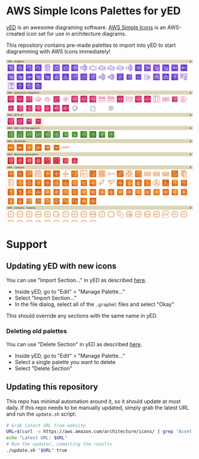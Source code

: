 # AWS Simple Icons Palettes for yED

[yED](http://www.yworks.com/en/products/yfiles/yed/) is an awesome diagraming software. [AWS Simple Icons](https://aws.amazon.com/architecture/icons/) is an AWS-created icon set for use in architecture diagrams.

This repository contains pre-made palettes to import into yED to start diagramming with AWS Icons immediately!

![Screenshot](screenshot.png)

# Support

## Updating yED with new icons

You can use "Import Section..." in yED as described [here](http://yed.yworks.com/support/manual/palette_manager.html).

- Inside yED, go to "Edit" > "Manage Palette..."
- Select "Import Section..."
- In the file dialog, select all of the `.graphml` files and select "Okay"

This should override any sections with the same name in yED.

### Deleting old palettes

You can use "Delete Section" in yED as described [here](http://yed.yworks.com/support/manual/palette_manager.html).

- Inside yED, go to "Edit" > "Manage Palette..."
- Select a single palette you want to delete
- Select "Delete Section"

## Updating this repository

This repo has minimal automation around it, so it should update at most daily. If this repo needs to be manually updated, simply grab the latest URL and run the `update.sh` script:

```bash
# Grab latest URL from website
URL=$(curl -s https://aws.amazon.com/architecture/icons/ | grep 'Asset Package&nbsp;<i class="icon-download"></i>' | head -n1 | grep -oEi '//.*\.zip' | while read line; do echo "https:$line";  done)
echo "Latest URL: $URL"
# Run the updater, commiting the results
./update.sh "$URL" true
```
